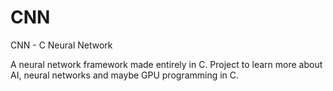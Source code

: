 # CNN
CNN - C Neural Network

A neural network framework made entirely in C. Project to learn more about AI, neural networks and maybe GPU programming in C.
